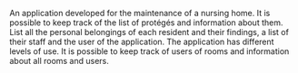 An application developed for the maintenance of a nursing home. It is possible to keep track of the list of protégés and information about them. List all the personal belongings of each resident and their findings, a list of their staff and the user of the application. The application has different levels of use. It is possible to keep track of users of rooms and information about all rooms and users.
